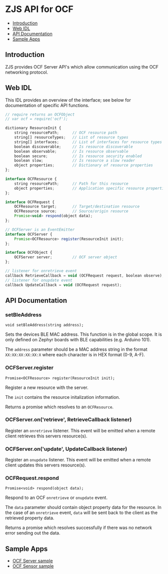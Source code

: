 ZJS API for OCF
==================

* [Introduction](#introduction)
* [Web IDL](#web-idl)
* [API Documentation](#api-documentation)
* [Sample Apps](#sample-apps)

Introduction
------------
ZJS provides OCF Server API's which allow communication using the OCF networking
protocol.

Web IDL
-------
This IDL provides an overview of the interface; see below for documentation of
specific API functions.

```javascript
// require returns an OCFObject
// var ocf = require('ocf');

dictionary ResourceInit {
    string resourcePath;      // OCF resource path
    string[] resourceTypes;   // List of resource types
    string[] interfaces;      // List of interfaces for resource types
    boolean discoverable;     // Is resource discoverable
    boolean observable;       // Is resource observable
    boolean secure;           // Is resource security enabled
    boolean slow;             // Is resource a slow reader
    object properties;        // Dictionary of resource properties
};

interface OCFResource {
    string resourcePath;      // Path for this resource
    object properties;        // Application specific resource properties
};

interface OCFRequest {
    OCFResource target;       // Target/destination resource
    OCFResource source;       // Source/origin resource
    Promise<void> respond(object data);
};

// OCFServer is an EventEmitter
interface OCFServer {
    Promise<OCFResource> register(ResourceInit init);
};

interface OCFObject {
    OCFServer server;         // OCF server object
};

// listener for onretrieve event
callback RetrieveCallback = void (OCFRequest request, boolean observe);
// listener for onupdate event
callback UpdateCallback = void (OCFRequest request);

```

API Documentation
-----------------

### setBleAddress
`void setBleAddress(string address);`

Sets the devices BLE MAC address. This function is in the global scope. It
is only defined on Zephyr boards with BLE capabilities (e.g. Arduino 101).

The `address` parameter should be a MAC address string in the format
`XX:XX:XX:XX:XX:X` where each character is in HEX format (0-9, A-F).

### OCFServer.register
`Promise<OCFResource> register(ResourceInit init);`

Register a new resource with the server.

The `init` contains the resource initalization information.

Returns a promise which resolves to an `OCFResource`.

### OCFServer.on('retrieve', RetrieveCallback listener)

Register an `onretrieve` listener. This event will be emitted when a remote
client retrieves this servers resource(s).

### OCFServer.on('update', UpdateCallback listener)

Register an `onupdate` listener. This event will be emitted when a remote
client updates this servers resource(s).

### OCFRequest.respond
`Promise<void> respond(object data);`

Respond to an OCF `onretrieve` or `onupdate` event.

The `data` parameter should contain object property data for the resource. In
the case of an `onretrieve` event, `data` will be sent back to the client as
the retrieved property data.

Returns a promise which resolves successfully if there was no network error
sending out the data.

Sample Apps
-----------
* [OCF Server sample](../samples/OcfServer.js)
* [OCF Sensor sample](../samples/OcfSensorServer.js)
